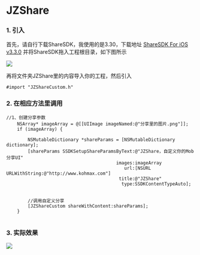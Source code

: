 # JZShare
### 1. 引入
首先，请自行下载ShareSDK，我使用的是3.30，下载地址 [ShareSDK For iOS v3.3.0](http://www.mob.com/#/downloadDetail/ShareSDK/ios)
并将ShareSDK拖入工程根目录，如下图所示

![](http://img.blog.csdn.net/20160528062006681)

再将文件夹JZShare里的内容导入你的工程，然后引入

```
#import "JZShareCustom.h"
```

### 2. 在相应方法里调用

```
//1、创建分享参数
    NSArray* imageArray = @[[UIImage imageNamed:@"分享里的图片.png"]];
    if (imageArray) {
        
        NSMutableDictionary *shareParams = [NSMutableDictionary dictionary];
        [shareParams SSDKSetupShareParamsByText:@"JZShare，自定义你的Mob分享UI"
                                         images:imageArray
                                            url:[NSURL URLWithString:@"http://www.kohmax.com"]
                                          title:@"JZShare"
                                           type:SSDKContentTypeAuto];
        
        
        //调用自定义分享
        [JZShareCustom shareWithContent:shareParams];
    }
    
```

### 3. 实际效果
![](http://img.blog.csdn.net/20160528062222010)
